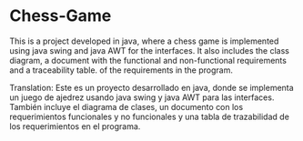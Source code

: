 
# Chess-Game

This is a project developed in java, where a chess game is implemented using java swing and java AWT for the interfaces.
It also includes the class diagram, a document with the functional and non-functional requirements and a traceability table.
of the requirements in the program.

Translation:
Este es un proyecto desarrollado en java, donde se implementa un juego de ajedrez usando java swing y java AWT para las interfaces.
También incluye el diagrama de clases, un documento con los requerimientos funcionales y no funcionales y una tabla de trazabilidad
de los requerimientos en el programa.
